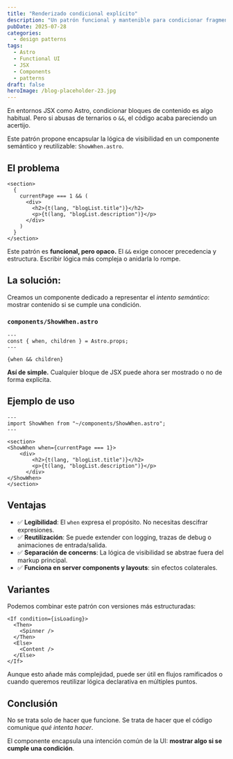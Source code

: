 ```yaml
---
title: "Renderizado condicional explícito"
description: "Un patrón funcional y mantenible para condicionar fragmentos de UI sin abusar de operadores lógicos ni ternarios."
pubDate: 2025-07-28
categories:
  - design patterns
tags:
  - Astro
  - Functional UI
  - JSX
  - Components
  - patterns
draft: false
heroImage: /blog-placeholder-23.jpg
---
```


En entornos JSX como Astro, condicionar bloques de contenido es algo habitual. Pero si abusas de ternarios o `&&`, el código acaba pareciendo un acertijo.

Este patrón propone encapsular la lógica de visibilidad en un componente semántico y reutilizable: `ShowWhen.astro`.

## El problema

```astro
<section>
  {
    currentPage === 1 && (
      <div>
        <h2>{t(lang, "blogList.title")}</h2>
        <p>{t(lang, "blogList.description")}</p>
      </div>
    )
  }
</section>
```

Este patrón es **funcional, pero opaco.** El `&&` exige conocer precedencia y estructura. Escribir lógica más compleja o anidarla lo rompe.

## La solución:

Creamos un componente dedicado a representar el _intento semántico_: mostrar contenido si se cumple una condición.

### `components/ShowWhen.astro`

```astro
---
const { when, children } = Astro.props;
---

{when && children}
```

**Así de simple.** Cualquier bloque de JSX puede ahora ser mostrado o no de forma explícita.

## Ejemplo de uso

```astro
---
import ShowWhen from "~/components/ShowWhen.astro";
---

<section>
<ShowWhen when={currentPage === 1}>
    <div>
        <h2>{t(lang, "blogList.title")}</h2>
        <p>{t(lang, "blogList.description")}</p>
      </div>
</ShowWhen>
</section>
```

## Ventajas

- ✅ **Legibilidad**: El `when` expresa el propósito. No necesitas descifrar expresiones.
- ✅ **Reutilización**: Se puede extender con logging, trazas de debug o animaciones de entrada/salida.
- ✅ **Separación de concerns**: La lógica de visibilidad se abstrae fuera del markup principal.
- ✅ **Funciona en server components y layouts**: sin efectos colaterales.

## Variantes

Podemos combinar este patrón con versiones más estructuradas:

```astro
<If condition={isLoading}>
  <Then>
    <Spinner />
  </Then>
  <Else>
    <Content />
  </Else>
</If>
```

Aunque esto añade más complejidad, puede ser útil en flujos ramificados o cuando queremos reutilizar lógica declarativa en múltiples puntos.

## Conclusión

No se trata solo de hacer que funcione. Se trata de hacer que el código comunique _qué intenta hacer_.

El componente encapsula una intención común de la UI: **mostrar algo si se cumple una condición**.

